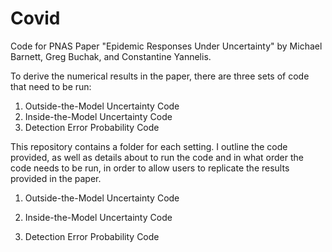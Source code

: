 # Covid
Code for PNAS Paper "Epidemic Responses Under Uncertainty" by Michael Barnett, Greg Buchak, and Constantine Yannelis.

To derive the numerical results in the paper, there are three sets of code that need to be run:
1. Outside-the-Model Uncertainty Code
2. Inside-the-Model Uncertainty Code
3. Detection Error Probability Code

This repository contains a folder for each setting. I outline the code provided, as well as details about to run the code and in what order the code needs to be run, in order to allow users to replicate the results provided in the paper.

1. Outside-the-Model Uncertainty Code


2. Inside-the-Model Uncertainty Code


3. Detection Error Probability Code
